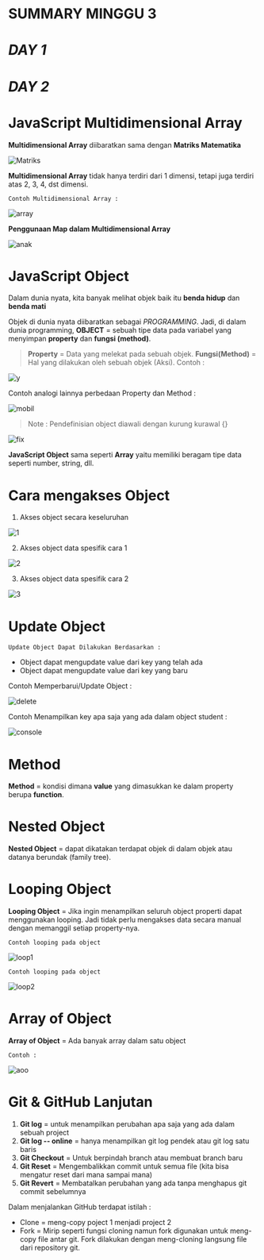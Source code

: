 # **SUMMARY MINGGU** 3 #
# ***DAY 1*** #



# ***DAY 2*** #
# **JavaScript Multidimensional Array** #

**Multidimensional Array** diibaratkan sama dengan **Matriks Matematika**

![Matriks](https://user-images.githubusercontent.com/109120017/180915241-99986b38-7085-4bdf-9ba9-2dc935039bb2.jpg)

**Multidimensional Array** tidak hanya terdiri dari 1 dimensi, tetapi juga terdiri atas 2, 3, 4, dst dimensi.

`Contoh Multidimensional Array :`

![array](https://user-images.githubusercontent.com/109120017/180918314-4fa31680-74d5-4419-b127-ae149ce0105d.png)


**Penggunaan Map dalam Multidimensional Array**

![anak](https://user-images.githubusercontent.com/109120017/180918415-5f7000f1-8d45-4780-80f0-8cb45baf96ae.png)



# **JavaScript Object** #
Dalam dunia nyata, kita banyak melihat objek baik itu **benda hidup** dan **benda mati**

Objek di dunia nyata diibaratkan sebagai *PROGRAMMING*. 
Jadi, di dalam dunia programming, **OBJECT** = sebuah tipe data pada variabel yang menyimpan **property** dan **fungsi (method)**.
>**Property** = Data yang melekat pada sebuah objek.
>**Fungsi(Method)** = Hal yang dilakukan oleh sebuah objek (Aksi).
Contoh :

![y](https://user-images.githubusercontent.com/109120017/180919062-17d43e6f-f7a2-4e23-af08-c0a1e3e16a6d.png)

Contoh analogi lainnya perbedaan Property dan Method :

![mobil](https://user-images.githubusercontent.com/109120017/180919280-f70f6412-5169-4dc6-a220-a661ee7a533e.png)

>Note : Pendefinisian object diawali dengan kurung kurawal {}

![fix](https://user-images.githubusercontent.com/109120017/180921907-a06e4744-bb3c-4d68-9d63-cd4c9e3b17b1.jpg)

**JavaScript Object** sama seperti **Array** yaitu memiliki beragam tipe data seperti number, string, dll.

# Cara mengakses Object #
1. Akses object secara keseluruhan

![1](https://user-images.githubusercontent.com/109120017/180922488-302fc5f7-da7e-4afe-ad43-798e969860bd.png)

2. Akses object data spesifik cara 1

![2](https://user-images.githubusercontent.com/109120017/180922589-90ed0fc6-d263-43b9-9bdb-eecd698ece39.png)

3. Akses object data spesifik cara 2

![3](https://user-images.githubusercontent.com/109120017/180922662-b1bcc2ea-cbbc-4f4d-ac97-cf581c107912.png)

# Update Object #

`Update Object Dapat Dilakukan Berdasarkan :`
* Object dapat mengupdate value dari key yang telah ada
* Object dapat mengupdate value dari key yang baru

Contoh Memperbarui/Update Object :

![delete](https://user-images.githubusercontent.com/109120017/180923323-87e069a1-577d-4ac9-936f-8e606b8c8e30.png)

Contoh Menampilkan key apa saja yang ada dalam object student :

![console](https://user-images.githubusercontent.com/109120017/180923670-b3ca6582-fa47-4ad4-b696-d1c0e4447683.png)

# Method #
**Method** = kondisi dimana **value** yang dimasukkan ke dalam property berupa **function**.

# Nested Object #
**Nested Object** = dapat dikatakan terdapat objek di dalam objek atau datanya berundak (family tree).

# Looping Object #
**Looping Object** = Jika ingin menampilkan seluruh object properti dapat menggunakan looping.
Jadi tidak perlu mengakses data secara manual dengan memanggil setiap property-nya.

`Contoh looping pada object`

![loop1](https://user-images.githubusercontent.com/109120017/180924990-9b6daa4d-87cc-41ac-bfe1-c728841048c0.png)


`Contoh looping pada object`

![loop2](https://user-images.githubusercontent.com/109120017/180925236-14768f75-4e43-4065-9be1-4343a03964df.png)

# Array of Object #
**Array of Object** = Ada banyak array dalam satu object

`Contoh :`

![aoo](https://user-images.githubusercontent.com/109120017/180925891-f94af48a-43ab-4fe2-b481-12d7a1211d67.png)


# Git & GitHub Lanjutan #
1. **Git log** = untuk menampilkan perubahan apa saja yang ada dalam sebuah project
2. **Git log -- online** = hanya menampilkan git log pendek atau git log satu baris
3. **Git Checkout** = Untuk berpindah branch atau membuat branch baru
4. **Git Reset** = Mengembalikkan commit untuk semua file (kita bisa mengatur reset dari mana sampai mana)
5. **Git Revert** = Membatalkan perubahan yang ada tanpa menghapus git commit sebelumnya

Dalam menjalankan GitHub terdapat istilah :
* Clone = meng-copy poject 1 menjadi project 2
* Fork = Mirip seperti fungsi cloning namun fork digunakan untuk meng-copy file antar git. Fork dilakukan dengan meng-cloning langsung file dari repository git.

